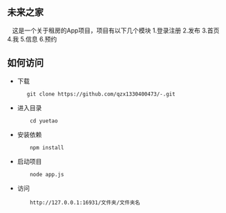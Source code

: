 ## 未来之家
    这是一个关于租房的App项目，项目有以下几个模块
        1.登录注册
        2.发布
        3.首页
        4.我
        5.信息
        6.预约

## 如何访问

* 下载
    ```
       git clone https://github.com/qzx1330400473/-.git
    ```
   
* 进入目录
    ```
        cd yuetao
    ```

* 安装依赖
    ```
        npm install
    ```
    
* 启动项目
    ```
        node app.js
    ```
    
* 访问
    ```
        http://127.0.0.1:16931/文件夹/文件夹名
    ```

    
    
